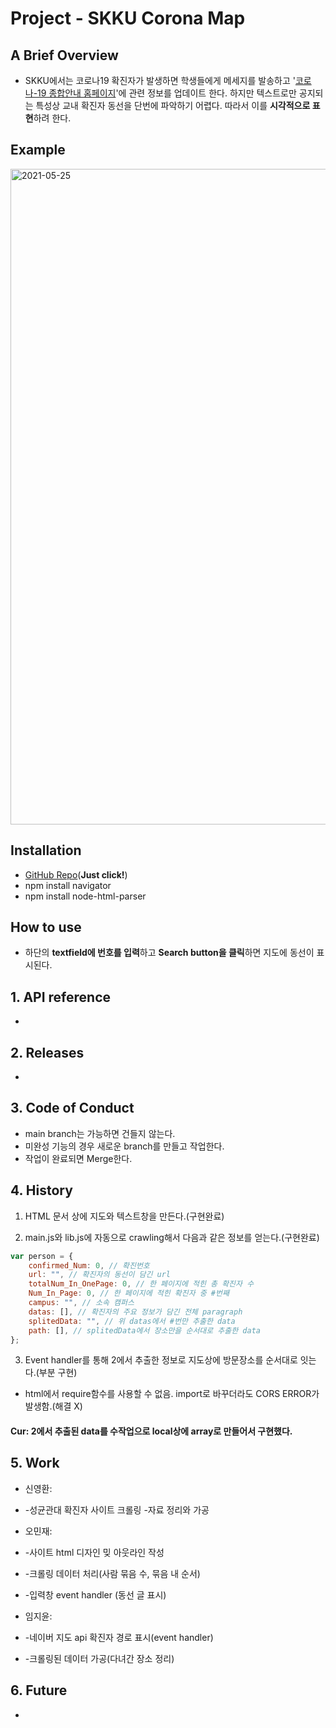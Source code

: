 # Project - SKKU Corona Map

## A Brief Overview

-   SKKU에서는 코로나19 확진자가 발생하면 학생들에게 메세지를 발송하고 '[코로나-19 종합안내 홈페이지](https://skb.skku.edu/haksaeng/index.do)'에 관련 정보를 업데이트 한다. 하지만 텍스트로만 공지되는 특성상 교내 확진자 동선을 단번에 파악하기 어렵다. 따라서 이를 **시각적으로 표현**하려 한다.

## Example

<img width="1049" alt="2021-05-25" src="https://user-images.githubusercontent.com/80454079/119442329-976ed580-bd62-11eb-8547-8ad804998e85.png">

## Installation

-   [GitHub Repo](https://github.com/JiyunIm00/ossp_final_project)(**Just click!**)
-   npm install navigator
-   npm install node-html-parser

## How to use

-   하단의 **textfield에 번호를 입력**하고 **Search button을 클릭**하면 지도에 동선이 표시된다.

## 1. API reference

-

## 2. Releases

-

## 3. Code of Conduct

-   main branch는 가능하면 건들지 않는다.
-   미완성 기능의 경우 새로운 branch를 만들고 작업한다.
-   작업이 완료되면 Merge한다.

## 4. History

1. HTML 문서 상에 지도와 텍스트창을 만든다.(구현완료)

2. main.js와 lib.js에 자동으로 crawling해서 다음과 같은 정보를 얻는다.(구현완료)

```js
var person = {
    confirmed_Num: 0, // 확진번호
    url: "", // 확진자의 동선이 담긴 url
    totalNum_In_OnePage: 0, // 한 페이지에 적힌 총 확진자 수
    Num_In_Page: 0, // 한 페이지에 적힌 확진자 중 #번째
    campus: "", // 소속 캠퍼스
    datas: [], // 확진자의 주요 정보가 담긴 전체 paragraph
    splitedData: "", // 위 datas에서 #번만 추출한 data
    path: [], // splitedData에서 장소만을 순서대로 추출한 data
};
```

3. Event handler를 통해 2에서 추출한 정보로 지도상에 방문장소를 순서대로 잇는다.(부분 구현)

-   html에서 require함수를 사용할 수 없음. import로 바꾸더라도 CORS ERROR가 발생함.(해결 X)

#### Cur: 2에서 추출된 data를 수작업으로 local상에 array로 만들어서 구현했다.

## 5. Work

-   신영환:
-   -성균관대 확진자 사이트 크롤링
    -자료 정리와 가공

-   오민재:
-   -사이트 html 디자인 밎 아웃라인 작성
-   -크롤링 데이터 처리(사람 묶음 수, 묶음 내 순서)
-   -입력창 event handler (동선 글 표시)

-   임지윤:
-   -네이버 지도 api 확진자 경로 표시(event handler)
-   -크롤링된 데이터 가공(다녀간 장소 정리)

## 6. Future

-
